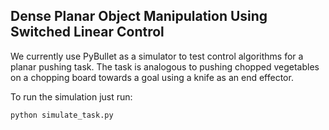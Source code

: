 ## Dense Planar Object Manipulation Using Switched Linear Control

We currently use PyBullet as a simulator to test control algorithms for a planar pushing task. The task is analogous to pushing chopped vegetables on a chopping board towards a goal using a knife as an end effector. 

To run the simulation just run:

```
python simulate_task.py
```
